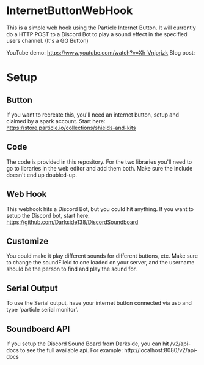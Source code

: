 # InternetButtonWebHook
This is a simple web hook using the Particle Internet Button. It will currently do a HTTP POST to a Discord Bot to play a sound effect in the specified users channel. (It's a GG Button)

YouTube demo: https://www.youtube.com/watch?v=Xh_Vnjorjzk
Blog post:

# Setup

## Button
If you want to recreate this, you'll need an internet button, setup and claimed by a spark account. Start here:
https://store.particle.io/collections/shields-and-kits

## Code
The code is provided in this repository. For the two libraries you'll need to go to libraries in the web editor and
add them both. Make sure the include doesn't end up doubled-up.

## Web Hook
This webhook hits a Discord Bot, but you could hit anything. If you want to setup the Discord bot, start here:
https://github.com/Darkside138/DiscordSoundboard

## Customize
You could make it play different sounds for different buttons, etc. Make sure to change the soundFileId to one loaded on your server, and the username should be the person to find and play the sound for.

## Serial Output
To use the Serial output, have your internet button connected via usb and type 'particle serial monitor'.

## Soundboard API
If you setup the Discord Sound Board from Darkside, you can hit /v2/api-docs to see the full available api. For example: http://localhost:8080/v2/api-docs


